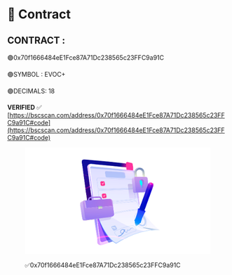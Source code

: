 # 📃 Contract

## CONTRACT :&#x20;

🟣0x70f1666484eE1Fce87A71Dc238565c23FFC9a91C

🟣SYMBOL : EVOC+

🟣DECIMALS: 18

**VERIFIED** ✅  [https://bscscan.com/address/0x70f1666484eE1Fce87A71Dc238565c23FFC9a91C#code](https://bscscan.com/address/0x70f1666484eE1Fce87A71Dc238565c23FFC9a91C#code)

<figure><img src="../.gitbook/assets/contract.png" alt=""><figcaption><p>✅0x70f1666484eE1Fce87A71Dc238565c23FFC9a91C</p></figcaption></figure>

